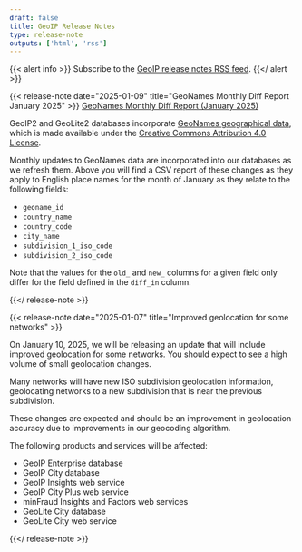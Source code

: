 ```yaml
---
draft: false
title: GeoIP Release Notes
type: release-note
outputs: ['html', 'rss']
---
```


{{< alert info >}}
Subscribe to the [GeoIP release notes RSS feed](/geoip/release-notes/rss.xml).
{{</ alert >}}

{{< release-note date="2025-01-09" title="GeoNames Monthly Diff Report January 2025" >}}
[GeoNames Monthly Diff Report (January 2025)](/csv-files/GeoNames-Monthly-Diff-Report-January-2025.csv)

GeoIP2 and GeoLite2 databases incorporate
[GeoNames geographical data](https://www.geonames.org/), which is made available
under the
[Creative Commons Attribution 4.0 License](https://creativecommons.org/licenses/by/4.0/).

Monthly updates to GeoNames data are incorporated into our databases as we
refresh them. Above you will find a CSV report of these changes as they apply to
English place names for the month of January as they relate to the following
fields:

- `geoname_id`
- `country_name`
- `country_code`
- `city_name`
- `subdivision_1_iso_code`
- `subdivision_2_iso_code`

Note that the values for the `old_` and `new_` columns for a given field only
differ for the field defined in the `diff_in` column.

{{</ release-note >}}

{{< release-note date="2025-01-07" title="Improved geolocation for some networks" >}}

On January 10, 2025, we will be releasing an update that will include improved geolocation for some networks. You should expect to see a high volume of small geolocation changes.

Many networks will have new ISO subdivision geolocation information, geolocating networks to a new subdivision that is near the previous subdivision.

These changes are expected and should be an improvement in geolocation accuracy due to improvements in our geocoding algorithm.

The following products and services will be affected:

- GeoIP Enterprise database
- GeoIP City database
- GeoIP Insights web service
- GeoIP City Plus web service
- minFraud Insights and Factors web services
- GeoLite City database
- GeoLite City web service

{{</ release-note >}}